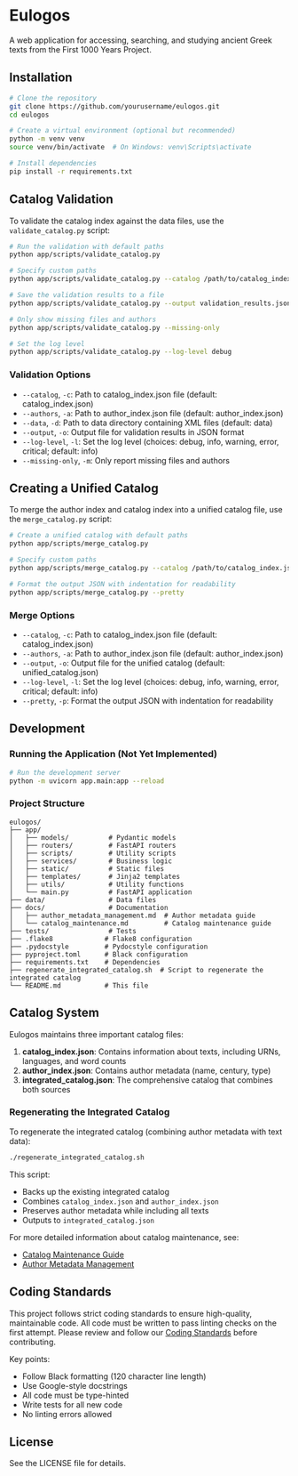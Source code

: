 # Eulogos

A web application for accessing, searching, and studying ancient Greek texts from the First 1000 Years Project.

## Installation

```bash
# Clone the repository
git clone https://github.com/yourusername/eulogos.git
cd eulogos

# Create a virtual environment (optional but recommended)
python -m venv venv
source venv/bin/activate  # On Windows: venv\Scripts\activate

# Install dependencies
pip install -r requirements.txt
```

## Catalog Validation

To validate the catalog index against the data files, use the `validate_catalog.py` script:

```bash
# Run the validation with default paths
python app/scripts/validate_catalog.py

# Specify custom paths
python app/scripts/validate_catalog.py --catalog /path/to/catalog_index.json --authors /path/to/author_index.json --data /path/to/data

# Save the validation results to a file
python app/scripts/validate_catalog.py --output validation_results.json

# Only show missing files and authors
python app/scripts/validate_catalog.py --missing-only

# Set the log level
python app/scripts/validate_catalog.py --log-level debug
```

### Validation Options

- `--catalog`, `-c`: Path to catalog_index.json file (default: catalog_index.json)
- `--authors`, `-a`: Path to author_index.json file (default: author_index.json)
- `--data`, `-d`: Path to data directory containing XML files (default: data)
- `--output`, `-o`: Output file for validation results in JSON format
- `--log-level`, `-l`: Set the log level (choices: debug, info, warning, error, critical; default: info)
- `--missing-only`, `-m`: Only report missing files and authors

## Creating a Unified Catalog

To merge the author index and catalog index into a unified catalog file, use the `merge_catalog.py` script:

```bash
# Create a unified catalog with default paths
python app/scripts/merge_catalog.py

# Specify custom paths
python app/scripts/merge_catalog.py --catalog /path/to/catalog_index.json --authors /path/to/author_index.json --output /path/to/unified_catalog.json

# Format the output JSON with indentation for readability
python app/scripts/merge_catalog.py --pretty
```

### Merge Options

- `--catalog`, `-c`: Path to catalog_index.json file (default: catalog_index.json)
- `--authors`, `-a`: Path to author_index.json file (default: author_index.json)
- `--output`, `-o`: Output file for the unified catalog (default: unified_catalog.json)
- `--log-level`, `-l`: Set the log level (choices: debug, info, warning, error, critical; default: info)
- `--pretty`, `-p`: Format the output JSON with indentation for readability

## Development

### Running the Application (Not Yet Implemented)

```bash
# Run the development server
python -m uvicorn app.main:app --reload
```

### Project Structure

```
eulogos/
├── app/
│   ├── models/          # Pydantic models
│   ├── routers/         # FastAPI routers
│   ├── scripts/         # Utility scripts
│   ├── services/        # Business logic
│   ├── static/          # Static files
│   ├── templates/       # Jinja2 templates
│   ├── utils/           # Utility functions
│   └── main.py          # FastAPI application
├── data/                # Data files
├── docs/                # Documentation
│   ├── author_metadata_management.md  # Author metadata guide
│   └── catalog_maintenance.md         # Catalog maintenance guide
├── tests/               # Tests
├── .flake8             # Flake8 configuration
├── .pydocstyle         # Pydocstyle configuration
├── pyproject.toml      # Black configuration
├── requirements.txt    # Dependencies
├── regenerate_integrated_catalog.sh  # Script to regenerate the integrated catalog
└── README.md           # This file
```

## Catalog System

Eulogos maintains three important catalog files:

1. **catalog_index.json**: Contains information about texts, including URNs, languages, and word counts
2. **author_index.json**: Contains author metadata (name, century, type)
3. **integrated_catalog.json**: The comprehensive catalog that combines both sources

### Regenerating the Integrated Catalog

To regenerate the integrated catalog (combining author metadata with text data):

```bash
./regenerate_integrated_catalog.sh
```

This script:
- Backs up the existing integrated catalog
- Combines `catalog_index.json` and `author_index.json`
- Preserves author metadata while including all texts
- Outputs to `integrated_catalog.json`

For more detailed information about catalog maintenance, see:
- [Catalog Maintenance Guide](docs/catalog_maintenance.md)
- [Author Metadata Management](docs/author_metadata_management.md)

## Coding Standards

This project follows strict coding standards to ensure high-quality, maintainable code. All code must be written to pass linting checks on the first attempt. Please review and follow our [Coding Standards](docs/coding_standards.md) before contributing.

Key points:
- Follow Black formatting (120 character line length)
- Use Google-style docstrings
- All code must be type-hinted
- Write tests for all new code
- No linting errors allowed

## License

See the LICENSE file for details.
